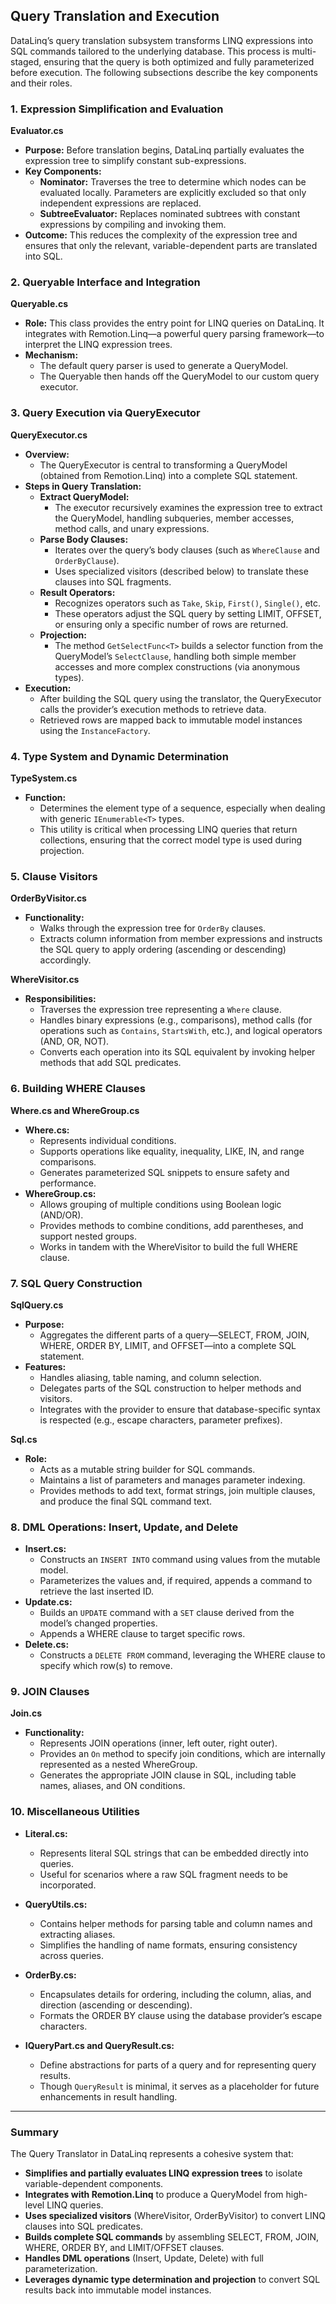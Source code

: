 ## Query Translation and Execution

DataLinq’s query translation subsystem transforms LINQ expressions into SQL commands tailored to the underlying database. This process is multi-staged, ensuring that the query is both optimized and fully parameterized before execution. The following subsections describe the key components and their roles.

### 1. Expression Simplification and Evaluation

**Evaluator.cs**  
- **Purpose:** Before translation begins, DataLinq partially evaluates the expression tree to simplify constant sub-expressions.  
- **Key Components:**
  - **Nominator:** Traverses the tree to determine which nodes can be evaluated locally. Parameters are explicitly excluded so that only independent expressions are replaced.
  - **SubtreeEvaluator:** Replaces nominated subtrees with constant expressions by compiling and invoking them.  
- **Outcome:** This reduces the complexity of the expression tree and ensures that only the relevant, variable-dependent parts are translated into SQL.

### 2. Queryable Interface and Integration

**Queryable.cs**  
- **Role:** This class provides the entry point for LINQ queries on DataLinq. It integrates with Remotion.Linq—a powerful query parsing framework—to interpret the LINQ expression trees.  
- **Mechanism:**  
  - The default query parser is used to generate a QueryModel.
  - The Queryable then hands off the QueryModel to our custom query executor.

### 3. Query Execution via QueryExecutor

**QueryExecutor.cs**  
- **Overview:**  
  - The QueryExecutor is central to transforming a QueryModel (obtained from Remotion.Linq) into a complete SQL statement.
- **Steps in Query Translation:**
  - **Extract QueryModel:**  
    - The executor recursively examines the expression tree to extract the QueryModel, handling subqueries, member accesses, method calls, and unary expressions.
  - **Parse Body Clauses:**  
    - Iterates over the query’s body clauses (such as `WhereClause` and `OrderByClause`).
    - Uses specialized visitors (described below) to translate these clauses into SQL fragments.
  - **Result Operators:**  
    - Recognizes operators such as `Take`, `Skip`, `First()`, `Single()`, etc.
    - These operators adjust the SQL query by setting LIMIT, OFFSET, or ensuring only a specific number of rows are returned.
  - **Projection:**  
    - The method `GetSelectFunc<T>` builds a selector function from the QueryModel’s `SelectClause`, handling both simple member accesses and more complex constructions (via anonymous types).
- **Execution:**  
  - After building the SQL query using the translator, the QueryExecutor calls the provider’s execution methods to retrieve data.
  - Retrieved rows are mapped back to immutable model instances using the `InstanceFactory`.

### 4. Type System and Dynamic Determination

**TypeSystem.cs**  
- **Function:**  
  - Determines the element type of a sequence, especially when dealing with generic `IEnumerable<T>` types.
  - This utility is critical when processing LINQ queries that return collections, ensuring that the correct model type is used during projection.

### 5. Clause Visitors

**OrderByVisitor.cs**  
- **Functionality:**  
  - Walks through the expression tree for `OrderBy` clauses.
  - Extracts column information from member expressions and instructs the SQL query to apply ordering (ascending or descending) accordingly.
  
**WhereVisitor.cs**  
- **Responsibilities:**  
  - Traverses the expression tree representing a `Where` clause.
  - Handles binary expressions (e.g., comparisons), method calls (for operations such as `Contains`, `StartsWith`, etc.), and logical operators (AND, OR, NOT).
  - Converts each operation into its SQL equivalent by invoking helper methods that add SQL predicates.

### 6. Building WHERE Clauses

**Where.cs and WhereGroup.cs**  
- **Where.cs:**  
  - Represents individual conditions.  
  - Supports operations like equality, inequality, LIKE, IN, and range comparisons.
  - Generates parameterized SQL snippets to ensure safety and performance.
- **WhereGroup.cs:**  
  - Allows grouping of multiple conditions using Boolean logic (AND/OR).
  - Provides methods to combine conditions, add parentheses, and support nested groups.
  - Works in tandem with the WhereVisitor to build the full WHERE clause.

### 7. SQL Query Construction

**SqlQuery.cs**  
- **Purpose:**  
  - Aggregates the different parts of a query—SELECT, FROM, JOIN, WHERE, ORDER BY, LIMIT, and OFFSET—into a complete SQL statement.
- **Features:**  
  - Handles aliasing, table naming, and column selection.
  - Delegates parts of the SQL construction to helper methods and visitors.
  - Integrates with the provider to ensure that database-specific syntax is respected (e.g., escape characters, parameter prefixes).

**Sql.cs**  
- **Role:**  
  - Acts as a mutable string builder for SQL commands.
  - Maintains a list of parameters and manages parameter indexing.
  - Provides methods to add text, format strings, join multiple clauses, and produce the final SQL command text.

### 8. DML Operations: Insert, Update, and Delete

- **Insert.cs:**  
  - Constructs an `INSERT INTO` command using values from the mutable model.
  - Parameterizes the values and, if required, appends a command to retrieve the last inserted ID.
- **Update.cs:**  
  - Builds an `UPDATE` command with a `SET` clause derived from the model’s changed properties.
  - Appends a WHERE clause to target specific rows.
- **Delete.cs:**  
  - Constructs a `DELETE FROM` command, leveraging the WHERE clause to specify which row(s) to remove.

### 9. JOIN Clauses

**Join.cs**  
- **Functionality:**  
  - Represents JOIN operations (inner, left outer, right outer).
  - Provides an `On` method to specify join conditions, which are internally represented as a nested WhereGroup.
  - Generates the appropriate JOIN clause in SQL, including table names, aliases, and ON conditions.

### 10. Miscellaneous Utilities

- **Literal.cs:**  
  - Represents literal SQL strings that can be embedded directly into queries.  
  - Useful for scenarios where a raw SQL fragment needs to be incorporated.
  
- **QueryUtils.cs:**  
  - Contains helper methods for parsing table and column names and extracting aliases.
  - Simplifies the handling of name formats, ensuring consistency across queries.

- **OrderBy.cs:**  
  - Encapsulates details for ordering, including the column, alias, and direction (ascending or descending).
  - Formats the ORDER BY clause using the database provider’s escape characters.

- **IQueryPart.cs and QueryResult.cs:**  
  - Define abstractions for parts of a query and for representing query results.
  - Though `QueryResult` is minimal, it serves as a placeholder for future enhancements in result handling.

---

### Summary

The Query Translator in DataLinq represents a cohesive system that:
- **Simplifies and partially evaluates LINQ expression trees** to isolate variable-dependent components.
- **Integrates with Remotion.Linq** to produce a QueryModel from high-level LINQ queries.
- **Uses specialized visitors** (WhereVisitor, OrderByVisitor) to convert LINQ clauses into SQL predicates.
- **Builds complete SQL commands** by assembling SELECT, FROM, JOIN, WHERE, ORDER BY, and LIMIT/OFFSET clauses.
- **Handles DML operations** (Insert, Update, Delete) with full parameterization.
- **Leverages dynamic type determination and projection** to convert SQL results back into immutable model instances.


